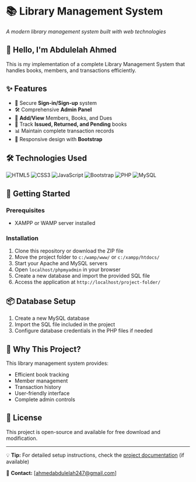 # 📚 Library Management System

*A modern library management system built with web technologies*

## 👋 Hello, I'm Abdulelah Ahmed
This is my implementation of a complete Library Management System that handles books, members, and transactions efficiently.

## ✨ Features

- 🔐 Secure **Sign-in/Sign-up** system
- 🛠️ Comprehensive **Admin Panel**
- 📖 **Add/View** Members, Books, and Dues
- 🔄 Track **Issued, Returned, and Pending** books
- 📊 Maintain complete transaction records
- 🎨 Responsive design with **Bootstrap**

## 🛠️ Technologies Used

![HTML5](https://img.shields.io/badge/-HTML5-E34F26?style=flat-square&logo=html5&logoColor=white)
![CSS3](https://img.shields.io/badge/-CSS3-1572B6?style=flat-square&logo=css3)
![JavaScript](https://img.shields.io/badge/-JavaScript-F7DF1E?style=flat-square&logo=javascript&logoColor=black)
![Bootstrap](https://img.shields.io/badge/-Bootstrap-563D7C?style=flat-square&logo=bootstrap)
![PHP](https://img.shields.io/badge/-PHP-777BB4?style=flat-square&logo=php&logoColor=white)
![MySQL](https://img.shields.io/badge/-MySQL-4479A1?style=flat-square&logo=mysql&logoColor=white)

## 🚀 Getting Started

### Prerequisites
- XAMPP or WAMP server installed

### Installation
1. Clone this repository or download the ZIP file
2. Move the project folder to `c:/wamp/www/` or `c:/xampp/htdocs/`
3. Start your Apache and MySQL servers
4. Open `localhost/phpmyadmin` in your browser
5. Create a new database and import the provided SQL file
6. Access the application at `http://localhost/project-folder/`

## 📦 Database Setup
1. Create a new MySQL database
2. Import the SQL file included in the project
3. Configure database credentials in the PHP files if needed

## 🌟 Why This Project?
This library management system provides:
- Efficient book tracking
- Member management
- Transaction history
- User-friendly interface
- Complete admin controls

## 📜 License
This project is open-source and available for free download and modification.

---

💡 **Tip:** For detailed setup instructions, check the [project documentation](#) (if available)

📧 **Contact:** [ahmedabdulelah247@gmail.com] 
